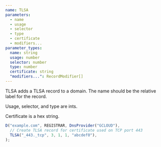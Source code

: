 ```yaml
---
name: TLSA
parameters:
  - name
  - usage
  - selector
  - type
  - certificate
  - modifiers...
parameter_types:
  name: string
  usage: number
  selector: number
  type: number
  certificate: string
  "modifiers...": RecordModifier[]
---
```


TLSA adds a TLSA record to a domain. The name should be the relative label for the record.

Usage, selector, and type are ints.

Certificate is a hex string.

```javascript
D("example.com", REGISTRAR, DnsProvider("GCLOUD"),
  // Create TLSA record for certificate used on TCP port 443
  TLSA("_443._tcp", 3, 1, 1, "abcdef0"),
);
```
